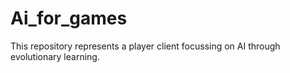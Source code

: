 # Ai_for_games

This repository represents a player client focussing on AI through evolutionary learning.
